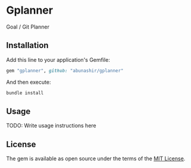 # Gplanner

Goal / Git Planner


## Installation

Add this line to your application's Gemfile:

```ruby
gem "gplanner", github: "abunashir/gplanner"
```

And then execute:

```sh
bundle install
```
 
## Usage

TODO: Write usage instructions here

## License

The gem is available as open source under the terms of the [MIT License](http://opensource.org/licenses/MIT).
